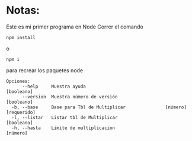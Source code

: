 # Notas:
Este es mi primer programa en Node
Correr el comando 
```
npm install
```
 o 
 ```
 npm i
 
 ```
  para recrear los paquetes node
```
Opciones:
      --help     Muestra ayuda                                        [booleano]
      --version  Muestra número de versión                            [booleano]
  -b, --base     Base para Tbl de Multiplicar               [número] [requerido]
  -l, --listar   Listar tbl de Multiplicar                            [booleano]
  -h, --hasta    Limite de multiplicacion                               [número]

```
